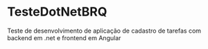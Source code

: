 # TesteDotNetBRQ
Teste de desenvolvimento de aplicação de cadastro de tarefas com backend em .net e frontend em Angular
